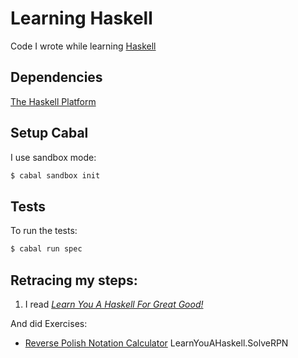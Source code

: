 # Learning Haskell

Code I wrote while learning [Haskell](http://www.haskell.org/)

## Dependencies

[The Haskell Platform](https://www.haskell.org/platform/)

## Setup Cabal

I use sandbox mode:

```bash
$ cabal sandbox init
```

## Tests

To run the tests:

```bash
$ cabal run spec
```

## Retracing my steps:

1. I read [*Learn You A Haskell For Great Good!*](http://learnyouahaskell.com/)

  And did Exercises:

  * [Reverse Polish Notation Calculator](http://learnyouahaskell.com/functionally-solving-problems#reverse-polish-notation-calculator)
    LearnYouAHaskell.SolveRPN
